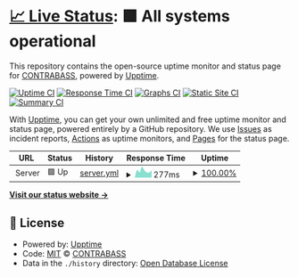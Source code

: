 # [📈 Live Status](https://openCONTRABASS.github.io/upptime-server): <!--live status--> **🟩 All systems operational**

This repository contains the open-source uptime monitor and status page for [CONTRABASS](contrabass.unizar.es), powered by [Upptime](https://github.com/upptime/upptime).

[![Uptime CI](https://github.com/openCONTRABASS/upptime-server/workflows/Uptime%20CI/badge.svg)](https://github.com/openCONTRABASS/upptime-server/actions?query=workflow%3A%22Uptime+CI%22)
[![Response Time CI](https://github.com/openCONTRABASS/upptime-server/workflows/Response%20Time%20CI/badge.svg)](https://github.com/openCONTRABASS/upptime-server/actions?query=workflow%3A%22Response+Time+CI%22)
[![Graphs CI](https://github.com/openCONTRABASS/upptime-server/workflows/Graphs%20CI/badge.svg)](https://github.com/openCONTRABASS/upptime-server/actions?query=workflow%3A%22Graphs+CI%22)
[![Static Site CI](https://github.com/openCONTRABASS/upptime-server/workflows/Static%20Site%20CI/badge.svg)](https://github.com/openCONTRABASS/upptime-server/actions?query=workflow%3A%22Static+Site+CI%22)
[![Summary CI](https://github.com/openCONTRABASS/upptime-server/workflows/Summary%20CI/badge.svg)](https://github.com/openCONTRABASS/upptime-server/actions?query=workflow%3A%22Summary+CI%22)

With [Upptime](https://upptime.js.org), you can get your own unlimited and free uptime monitor and status page, powered entirely by a GitHub repository. We use [Issues](https://github.com/openCONTRABASS/upptime-server/issues) as incident reports, [Actions](https://github.com/openCONTRABASS/upptime-server/actions) as uptime monitors, and [Pages](https://openCONTRABASS.github.io/upptime-server) for the status page.

<!--start: status pages-->
<!-- This summary is generated by Upptime (https://github.com/upptime/upptime) -->
<!-- Do not edit this manually, your changes will be overwritten -->
<!-- prettier-ignore -->
| URL | Status | History | Response Time | Uptime |
| --- | ------ | ------- | ------------- | ------ |
| <img alt="" src="https://favicons.githubusercontent.com/null" height="13"> Server | 🟩 Up | [server.yml](https://github.com/openCONTRABASS/upptime-server/commits/HEAD/history/server.yml) | <details><summary><img alt="Response time graph" src="./graphs/server/response-time-week.png" height="20"> 277ms</summary><br><a href="https://openCONTRABASS.github.io/upptime-server/history/server"><img alt="Response time 319" src="https://img.shields.io/endpoint?url=https%3A%2F%2Fraw.githubusercontent.com%2FopenCONTRABASS%2Fupptime-server%2FHEAD%2Fapi%2Fserver%2Fresponse-time.json"></a><br><a href="https://openCONTRABASS.github.io/upptime-server/history/server"><img alt="24-hour response time 335" src="https://img.shields.io/endpoint?url=https%3A%2F%2Fraw.githubusercontent.com%2FopenCONTRABASS%2Fupptime-server%2FHEAD%2Fapi%2Fserver%2Fresponse-time-day.json"></a><br><a href="https://openCONTRABASS.github.io/upptime-server/history/server"><img alt="7-day response time 277" src="https://img.shields.io/endpoint?url=https%3A%2F%2Fraw.githubusercontent.com%2FopenCONTRABASS%2Fupptime-server%2FHEAD%2Fapi%2Fserver%2Fresponse-time-week.json"></a><br><a href="https://openCONTRABASS.github.io/upptime-server/history/server"><img alt="30-day response time 325" src="https://img.shields.io/endpoint?url=https%3A%2F%2Fraw.githubusercontent.com%2FopenCONTRABASS%2Fupptime-server%2FHEAD%2Fapi%2Fserver%2Fresponse-time-month.json"></a><br><a href="https://openCONTRABASS.github.io/upptime-server/history/server"><img alt="1-year response time 319" src="https://img.shields.io/endpoint?url=https%3A%2F%2Fraw.githubusercontent.com%2FopenCONTRABASS%2Fupptime-server%2FHEAD%2Fapi%2Fserver%2Fresponse-time-year.json"></a></details> | <details><summary><a href="https://openCONTRABASS.github.io/upptime-server/history/server">100.00%</a></summary><a href="https://openCONTRABASS.github.io/upptime-server/history/server"><img alt="All-time uptime 95.45%" src="https://img.shields.io/endpoint?url=https%3A%2F%2Fraw.githubusercontent.com%2FopenCONTRABASS%2Fupptime-server%2FHEAD%2Fapi%2Fserver%2Fuptime.json"></a><br><a href="https://openCONTRABASS.github.io/upptime-server/history/server"><img alt="24-hour uptime 100.00%" src="https://img.shields.io/endpoint?url=https%3A%2F%2Fraw.githubusercontent.com%2FopenCONTRABASS%2Fupptime-server%2FHEAD%2Fapi%2Fserver%2Fuptime-day.json"></a><br><a href="https://openCONTRABASS.github.io/upptime-server/history/server"><img alt="7-day uptime 100.00%" src="https://img.shields.io/endpoint?url=https%3A%2F%2Fraw.githubusercontent.com%2FopenCONTRABASS%2Fupptime-server%2FHEAD%2Fapi%2Fserver%2Fuptime-week.json"></a><br><a href="https://openCONTRABASS.github.io/upptime-server/history/server"><img alt="30-day uptime 98.79%" src="https://img.shields.io/endpoint?url=https%3A%2F%2Fraw.githubusercontent.com%2FopenCONTRABASS%2Fupptime-server%2FHEAD%2Fapi%2Fserver%2Fuptime-month.json"></a><br><a href="https://openCONTRABASS.github.io/upptime-server/history/server"><img alt="1-year uptime 95.45%" src="https://img.shields.io/endpoint?url=https%3A%2F%2Fraw.githubusercontent.com%2FopenCONTRABASS%2Fupptime-server%2FHEAD%2Fapi%2Fserver%2Fuptime-year.json"></a></details>

<!--end: status pages-->

[**Visit our status website →**](https://openCONTRABASS.github.io/upptime-server)

## 📄 License

- Powered by: [Upptime](https://github.com/upptime/upptime)
- Code: [MIT](./LICENSE) © [CONTRABASS](contrabass.unizar.es)
- Data in the `./history` directory: [Open Database License](https://opendatacommons.org/licenses/odbl/1-0/)

